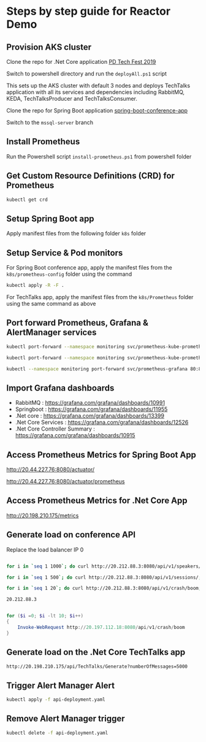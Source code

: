 # Steps by step guide for Reactor Demo

## Provision AKS cluster

Clone the repo for .Net Core application
[PD Tech Fest 2019](https://github.com/NileshGule/pd-tech-fest-2019.git)

Switch to powershell directory and run the `deployAll.ps1` script

This sets up the AKS cluster with default 3 nodes and deploys TechTalks application with all its services and dependencies including RabbitMQ, KEDA, TechTalksProducer and TechTalksConsumer.

Clone the repo for Spring Boot application
[spring-boot-conference-app](https://github.com/NileshGule/spring-boot-conference-app)

Switch to the `mssql-server` branch

## Install Prometheus

Run the Powershell script `install-prometheus.ps1` from powershell folder

## Get Custom Resource Definitions (CRD) for Prometheus

```bash
kubectl get crd
```

## Setup Spring Boot app

Apply manifest files from the following folder `k8s` folder

## Setup Service & Pod monitors
For Spring Boot conference app, apply the manifest files from the `k8s/prometheus-config` folder using the command

```bash
kubectl apply -R -F .
```

For TechTalks app, apply the manifest files from the `k8s/Prometheus` folder using the same command as above

## Port forward Prometheus, Grafana & AlertManager services

```bash
kubectl port-forward --namespace monitoring svc/prometheus-kube-prometheus-prometheus 9090:9090

kubectl port-forward --namespace monitoring svc/prometheus-kube-prometheus-alertmanager 9093:9093

kubectl --namespace monitoring port-forward svc/prometheus-grafana 80:80
```
## Import Grafana dashboards

- RabbitMQ : https://grafana.com/grafana/dashboards/10991
- Springboot : https://grafana.com/grafana/dashboards/11955
- .Net core : https://grafana.com/grafana/dashboards/13399
- .Net Core Services : https://grafana.com/grafana/dashboards/12526
- .Net Core Controller Summary : https://grafana.com/grafana/dashboards/10915

## Access Prometheus Metrics for Spring Boot App

http://20.44.227.76:8080/actuator/

http://20.44.227.76:8080/actuator/prometheus

## Access Prometheus Metrics for .Net Core App

http://20.198.210.175/metrics
## Generate load on conference API

Replace the load balancer IP
0
```bash

for i in `seq 1 1000`; do curl http://20.212.88.3:8080/api/v1/speakers/; done

for i in `seq 1 500`; do curl http://20.212.88.3:8080/api/v1/sessions/; done

for i in `seq 1 20`; do curl http://20.212.88.3:8080/api/v1/crash/boom; done

20.212.88.3

```

```powershell

for ($i =0; $i -lt 10; $i++)
{
    Invoke-WebRequest http://20.197.112.18:8080/api/v1/crash/boom
}

```

## Generate load on the .Net Core TechTalks app

```bash
http://20.198.210.175/api/TechTalks/Generate?numberOfMessages=5000

```

## Trigger Alert Manager Alert

```bash
kubectl apply -f api-deployment.yaml
```

## Remove Alert Manager trigger

```bash
kubectl delete -f api-deployment.yaml
```
